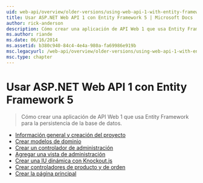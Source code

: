 ```yaml
---
uid: web-api/overview/older-versions/using-web-api-1-with-entity-framework-5/index
title: Usar ASP.NET Web API 1 con Entity Framework 5 | Microsoft Docs
author: rick-anderson
description: Cómo crear una aplicación de API Web 1 que usa Entity Framework para la persistencia de la base de datos.
ms.author: riande
ms.date: 06/16/2014
ms.assetid: b380c940-84c4-4e4a-980a-fa69986e919b
msc.legacyurl: /web-api/overview/older-versions/using-web-api-1-with-entity-framework-5
msc.type: chapter
---
```

<a name="using-aspnet-web-api-1-with-entity-framework-5"></a>Usar ASP.NET Web API 1 con Entity Framework 5
====================
> Cómo crear una aplicación de API Web 1 que usa Entity Framework para la persistencia de la base de datos.


- [Información general y creación del proyecto](using-web-api-with-entity-framework-part-1.md)
- [Crear modelos de dominio](using-web-api-with-entity-framework-part-2.md)
- [Crear un controlador de administración](using-web-api-with-entity-framework-part-3.md)
- [Agregar una vista de administración](using-web-api-with-entity-framework-part-4.md)
- [Crear una IU dinámica con Knockout.js](using-web-api-with-entity-framework-part-5.md)
- [Crear controladores de producto y de orden](using-web-api-with-entity-framework-part-6.md)
- [Crear la página principal](using-web-api-with-entity-framework-part-7.md)
